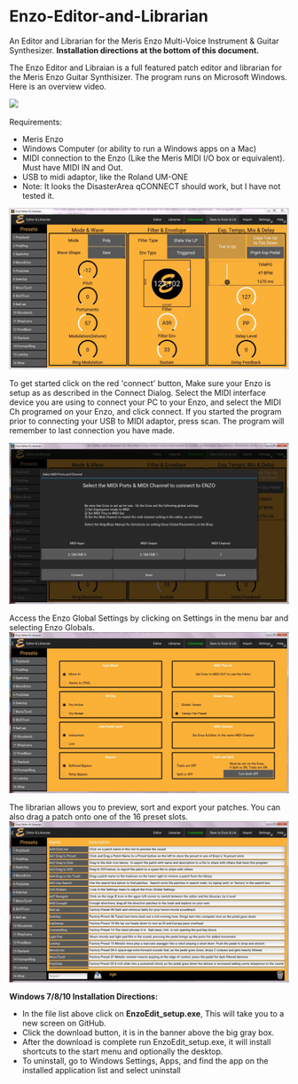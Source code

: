 # Enzo-Editor-and-Librarian
An Editor and Librarian for the Meris Enzo Multi-Voice Instrument &amp; Guitar Synthesizer.  **Installation directions at the bottom of this document.**

The Enzo Editor and Libraian is a full featured patch editor and librarian for the Meris Enzo Guitar Synthisizer.  The program runs on Microsoft Windows. Here is an overview video.

[![](http://img.youtube.com/vi/-nZqMpsnnaM/0.jpg)](http://www.youtube.com/watch?v=-nZqMpsnnaM "Overview Video")

Requirements: 
* Meris Enzo
* Windows Computer (or ability to run a Windows apps on a Mac)
* MIDI connection to the Enzo (Like the Meris MIDI I/O box or equivalent).  Must have MIDI IN and Out.
* USB to midi adaptor, like the Roland UM-ONE
* Note: It looks the DisasterArea qCONNECT should work, but I have not tested it.

<img src="EnzoEdit Screenshots/Editor.JPG" >

To get started click on the red 'connect' button, Make sure your Enzo is setup as as described in the Connect Dialog.  Select the MIDI interface device you are using to connect your PC to your Enzo, and select the MIDI Ch programed on your Enzo, and click connect.  If you started the program prior to connecting your USB to MIDI adaptor, press scan.  The program will remember to last connection you have made.

<img src="EnzoEdit Screenshots/Connect Dialog.JPG" >

Access the Enzo Global Settings by clicking on Settings in the menu bar and selecting Enzo Globals. 
<img src="EnzoEdit Screenshots/Globals.JPG" >

The librarian allows you to preview, sort and export your patches. You can also drag a patch onto one of the 16 preset slots.
<img src="EnzoEdit Screenshots/librarian.JPG" >

**Windows 7/8/10 Installation Directions:**

* In the file list above click on **EnzoEdit_setup.exe**, This will take you to a new screen on GitHub.
* Click the download button, it is in the banner above the big gray box.
* After the download is complete run EnzoEdit_setup.exe, it will install shortcuts to the start menu and optionally the desktop.
* To uninstall, go to Windows Settings, Apps, and find the app on the installed application list and select uninstall
